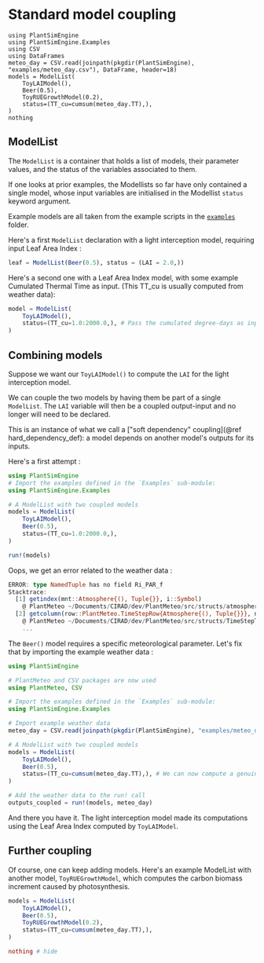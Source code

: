 # Standard model coupling

```@setup usepkg
using PlantSimEngine
using PlantSimEngine.Examples
using CSV
using DataFrames
meteo_day = CSV.read(joinpath(pkgdir(PlantSimEngine), "examples/meteo_day.csv"), DataFrame, header=18)
models = ModelList(
    ToyLAIModel(),
    Beer(0.5),
    ToyRUEGrowthModel(0.2),
    status=(TT_cu=cumsum(meteo_day.TT),),
)
nothing
```
## ModelList

The `ModelList` is a container that holds a list of models, their parameter values, and the status of the variables associated to them.

If one looks at prior examples, the Modellists so far have only contained a single model, whose input variables are initialised in the Modellist `status` keyword argument. 

Example models are all taken from the example scripts in the [`examples`](https://github.com/VirtualPlantLab/PlantSimEngine.jl/blob/master/examples/) folder.

Here's a first `ModelList` declaration with a light interception model, requiring input Leaf Area Index : 

```julia
leaf = ModelList(Beer(0.5), status = (LAI = 2.0,))
```

Here's a second one with a Leaf Area Index model, with some example Cumulated Thermal Time as input. (This TT_cu is usually computed from weather data):

```julia
model = ModelList(
    ToyLAIModel(),
    status=(TT_cu=1.0:2000.0,), # Pass the cumulated degree-days as input to the model
)
```

## Combining models

Suppose we want our `ToyLAIModel()` to compute the `LAI` for the light interception model. 

We can couple the two models by having them be part of a single `ModelList`. The `LAI` variable will then be a coupled output-input and no longer will need to be declared.

This is an instance of what we call a ["soft dependency" coupling](@ref hard_dependency_def): a model depends on another model's outputs for its inputs.

Here's a first attempt : 

```julia
using PlantSimEngine
# Import the examples defined in the `Examples` sub-module:
using PlantSimEngine.Examples

# A ModelList with two coupled models
models = ModelList(
    ToyLAIModel(),
    Beer(0.5),
    status=(TT_cu=1.0:2000.0,),
)

run!(models)
```

Oops, we get an error related to the weather data : 

```julia
ERROR: type NamedTuple has no field Ri_PAR_f
Stacktrace:
  [1] getindex(mnt::Atmosphere{(), Tuple{}}, i::Symbol)
    @ PlantMeteo ~/Documents/CIRAD/dev/PlantMeteo/src/structs/atmosphere.jl:147
  [2] getcolumn(row::PlantMeteo.TimeStepRow{Atmosphere{(), Tuple{}}}, nm::Symbol)
    @ PlantMeteo ~/Documents/CIRAD/dev/PlantMeteo/src/structs/TimeStepTable.jl:205
    ...
```

The `Beer()` model requires a specific meteorological parameter. Let's fix that by importing the example weather data :

```julia
using PlantSimEngine

# PlantMeteo and CSV packages are now used
using PlantMeteo, CSV

# Import the examples defined in the `Examples` sub-module:
using PlantSimEngine.Examples

# Import example weather data
meteo_day = CSV.read(joinpath(pkgdir(PlantSimEngine), "examples/meteo_day.csv"), DataFrame, header=18)

# A ModelList with two coupled models
models = ModelList(
    ToyLAIModel(),
    Beer(0.5),
    status=(TT_cu=cumsum(meteo_day.TT),), # We can now compute a genuine cumulative thermal time from the weather data
)

# Add the weather data to the run! call
outputs_coupled = run!(models, meteo_day)

```

And there you have it. The light interception model made its computations using the Leaf Area Index computed by `ToyLAIModel`.

## Further coupling

Of course, one can keep adding models. Here's an example ModelList with another model, `ToyRUEGrowthModel`, which computes the carbon biomass increment caused by photosynthesis.

```julia
models = ModelList(
    ToyLAIModel(),
    Beer(0.5),
    ToyRUEGrowthModel(0.2),
    status=(TT_cu=cumsum(meteo_day.TT),),
)

nothing # hide
```